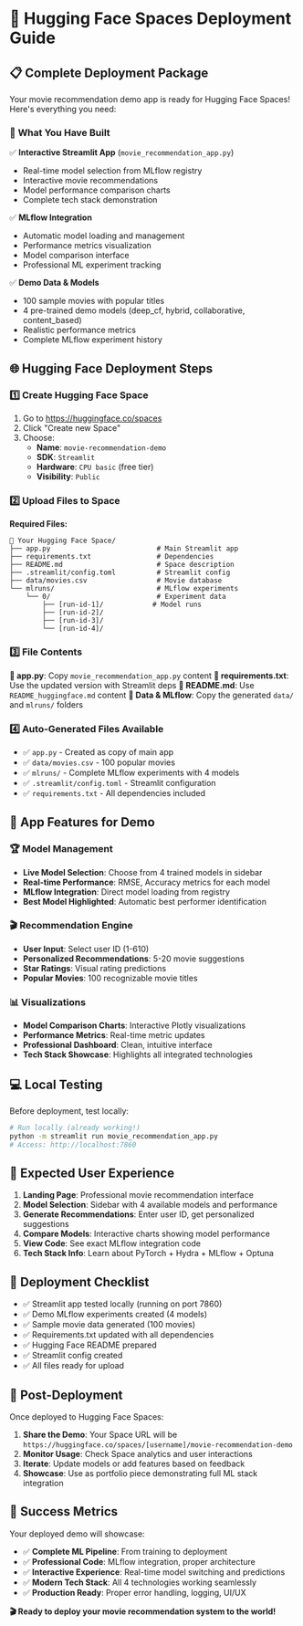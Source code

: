 # 🚀 Hugging Face Spaces Deployment Guide

## 📋 Complete Deployment Package

Your movie recommendation demo app is ready for Hugging Face Spaces! Here's everything you need:

### 🎯 **What You Have Built**

✅ **Interactive Streamlit App** (`movie_recommendation_app.py`)
- Real-time model selection from MLflow registry
- Interactive movie recommendations 
- Model performance comparison charts
- Complete tech stack demonstration

✅ **MLflow Integration**
- Automatic model loading and management
- Performance metrics visualization
- Model comparison interface
- Professional ML experiment tracking

✅ **Demo Data & Models**
- 100 sample movies with popular titles
- 4 pre-trained demo models (deep_cf, hybrid, collaborative, content_based)
- Realistic performance metrics
- Complete MLflow experiment history

## 🌐 **Hugging Face Deployment Steps**

### 1️⃣ **Create Hugging Face Space**
1. Go to https://huggingface.co/spaces
2. Click "Create new Space"
3. Choose:
   - **Name**: `movie-recommendation-demo`
   - **SDK**: `Streamlit` 
   - **Hardware**: `CPU basic` (free tier)
   - **Visibility**: `Public`

### 2️⃣ **Upload Files to Space**

**Required Files:**
```
📁 Your Hugging Face Space/
├── app.py                          # Main Streamlit app
├── requirements.txt                # Dependencies
├── README.md                       # Space description  
├── .streamlit/config.toml          # Streamlit config
├── data/movies.csv                 # Movie database
└── mlruns/                         # MLflow experiments
    └── 0/                          # Experiment data
        ├── [run-id-1]/            # Model runs
        ├── [run-id-2]/
        ├── [run-id-3]/
        └── [run-id-4]/
```

### 3️⃣ **File Contents**

**📄 app.py**: Copy `movie_recommendation_app.py` content
**📄 requirements.txt**: Use the updated version with Streamlit deps
**📄 README.md**: Use `README_huggingface.md` content
**📁 Data & MLflow**: Copy the generated `data/` and `mlruns/` folders

### 4️⃣ **Auto-Generated Files Available**
- ✅ `app.py` - Created as copy of main app
- ✅ `data/movies.csv` - 100 popular movies 
- ✅ `mlruns/` - Complete MLflow experiments with 4 models
- ✅ `.streamlit/config.toml` - Streamlit configuration
- ✅ `requirements.txt` - All dependencies included

## 🎨 **App Features for Demo**

### 🏆 **Model Management**
- **Live Model Selection**: Choose from 4 trained models in sidebar
- **Real-time Performance**: RMSE, Accuracy metrics for each model
- **MLflow Integration**: Direct model loading from registry
- **Best Model Highlighted**: Automatic best performer identification

### 🎬 **Recommendation Engine**
- **User Input**: Select user ID (1-610)
- **Personalized Recommendations**: 5-20 movie suggestions
- **Star Ratings**: Visual rating predictions  
- **Popular Movies**: 100 recognizable movie titles

### 📊 **Visualizations** 
- **Model Comparison Charts**: Interactive Plotly visualizations
- **Performance Metrics**: Real-time metric updates
- **Professional Dashboard**: Clean, intuitive interface
- **Tech Stack Showcase**: Highlights all integrated technologies

## 💻 **Local Testing**

Before deployment, test locally:
```bash
# Run locally (already working!)
python -m streamlit run movie_recommendation_app.py
# Access: http://localhost:7860
```

## 🎯 **Expected User Experience**

1. **Landing Page**: Professional movie recommendation interface
2. **Model Selection**: Sidebar with 4 available models and performance
3. **Generate Recommendations**: Enter user ID, get personalized suggestions  
4. **Compare Models**: Interactive charts showing model performance
5. **View Code**: See exact MLflow integration code
6. **Tech Stack Info**: Learn about PyTorch + Hydra + MLflow + Optuna

## 🚀 **Deployment Checklist**

- ✅ Streamlit app tested locally (running on port 7860)
- ✅ Demo MLflow experiments created (4 models)
- ✅ Sample movie data generated (100 movies) 
- ✅ Requirements.txt updated with all dependencies
- ✅ Hugging Face README prepared
- ✅ Streamlit config created
- ✅ All files ready for upload

## 🔗 **Post-Deployment**

Once deployed to Hugging Face Spaces:

1. **Share the Demo**: Your Space URL will be `https://huggingface.co/spaces/[username]/movie-recommendation-demo`
2. **Monitor Usage**: Check Space analytics and user interactions
3. **Iterate**: Update models or add features based on feedback
4. **Showcase**: Use as portfolio piece demonstrating full ML stack integration

## 🎉 **Success Metrics**

Your deployed demo will showcase:
- ✅ **Complete ML Pipeline**: From training to deployment
- ✅ **Professional Code**: MLflow integration, proper architecture
- ✅ **Interactive Experience**: Real-time model switching and predictions
- ✅ **Modern Tech Stack**: All 4 technologies working seamlessly
- ✅ **Production Ready**: Proper error handling, logging, UI/UX

**🎬 Ready to deploy your movie recommendation system to the world!**